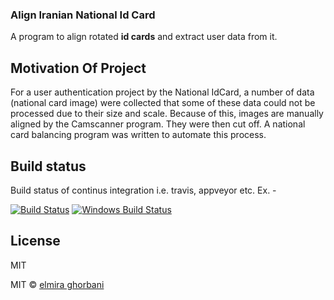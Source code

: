 ### Align Iranian National Id Card
A program to align rotated **id cards** and extract user data from it.

## Motivation Of Project
For a user authentication project by the National IdCard, a number of data (national card image) were collected that some of these data could not be processed due to their size and scale. Because of this, images are manually aligned by the Camscanner program. They were then cut off. A national card balancing program was written to automate this process.

## Build status
Build status of continus integration i.e. travis, appveyor etc. Ex. - 

[![Build Status](https://travis-ci.org/akashnimare/foco.svg?branch=master)](https://travis-ci.org/akashnimare/foco)
[![Windows Build Status](https://ci.appveyor.com/api/projects/status/github/akashnimare/foco?branch=master&svg=true)](https://ci.appveyor.com/project/akashnimare/foco/branch/master)


## License
MIT

MIT © [elmira ghorbani]()
